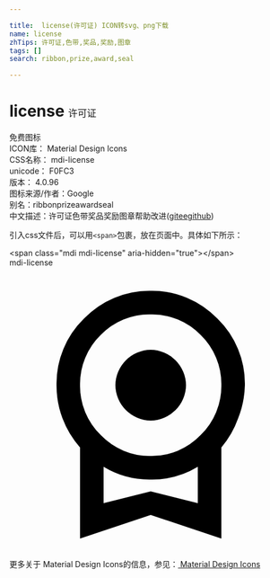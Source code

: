 ```yaml
---

title:  license(许可证) ICON转svg、png下载
name: license
zhTips: 许可证,色带,奖品,奖励,图章
tags: []
search: ribbon,prize,award,seal

---
```


# license  <small style="font-size: 60%;font-weight: 100">许可证</small>


<div class="detail-page">
<p>
<span><span class="badge-success badge">免费图标</span> </span>
<br/>
<span>
ICON库：
<span class="badge-secondary badge">Material Design Icons</span> 
</span>
<br/>
<span>
CSS名称：
<span class="badge-secondary badge">mdi-license</span> 
</span>
<br/>
<span>
unicode：
<span class="badge-secondary badge">F0FC3</span> 
<copy-btn content='F0FC3' btn-title=""></copy-btn>
<copy-btn :content='String.fromCodePoint(parseInt("F0FC3", 16))' btn-title="复制U"></copy-btn>
</span>
<br/>
<span>
版本：
<span class="badge-secondary badge">4.0.96</span> 
</span>
<br/>
<span>图标来源/作者：<span class="badge-light badge">Google</span></span> 
<br/>
<span>别名：<span class="badge-light badge">ribbon</span><span class="badge-light badge">prize</span><span class="badge-light badge">award</span><span class="badge-light badge">seal</span></span><br/><span class="zh-detail">中文描述：<span class="badge-primary badge">许可证</span><span class="badge-primary badge">色带</span><span class="badge-primary badge">奖品</span><span class="badge-primary badge">奖励</span><span class="badge-primary badge">图章</span><span class="help-link"><span>帮助改进</span>(<a href="https://gitee.com/liuwave/icon-helper/edit/master/json/material/license.json" target="_blank" rel="noopener noreferrer">gitee</a><a href="https://github.com/liuwave/icon-helper/edit/master/json/material/license.json" target="_blank" rel="noopener noreferrer">github</a></span>)</span><br/>
</p>
</div>
<div class="alert alert-dark">
  <i class="mdi mdi-license mdi-48px"></i>
  <i class="mdi mdi-license mdi-36px"></i>
  <i class="mdi mdi-license mdi-24px"></i>
  <i class="mdi mdi-license mdi-18px"></i>
</div>
<div>
  <p>引入css文件后，可以用<code>&lt;span&gt;</code>包裹，放在页面中。具体如下所示：    
  </p>
  <div class="alert alert-primary" style="font-size: 14px">
    &lt;span class="mdi mdi-license" aria-hidden="true"&gt;&lt;/span&gt;
    <copy-btn content='<span class="mdi mdi-license" aria-hidden="true"></span>'></copy-btn>
  </div>
  <div class="alert alert-secondary">
    <i class="mdi mdi-license"
    style="font-size: 24px"
    aria-hidden="true"></i> mdi-license
    <copy-btn content="mdi-license" btn-title="复制图标名称"></copy-btn>
  </div>
</div>
<div id="svg" class="svg-wrap">
<svg xmlns="http://www.w3.org/2000/svg" viewBox="0 0 24 24"><path d="M9 10A3.04 3.04 0 0 1 12 7A3.04 3.04 0 0 1 15 10A3.04 3.04 0 0 1 12 13A3.04 3.04 0 0 1 9 10M12 19L16 20V16.92A7.54 7.54 0 0 1 12 18A7.54 7.54 0 0 1 8 16.92V20M12 4A5.78 5.78 0 0 0 7.76 5.74A5.78 5.78 0 0 0 6 10A5.78 5.78 0 0 0 7.76 14.23A5.78 5.78 0 0 0 12 16A5.78 5.78 0 0 0 16.24 14.23A5.78 5.78 0 0 0 18 10A5.78 5.78 0 0 0 16.24 5.74A5.78 5.78 0 0 0 12 4M20 10A8.04 8.04 0 0 1 19.43 12.8A7.84 7.84 0 0 1 18 15.28V23L12 21L6 23V15.28A7.9 7.9 0 0 1 4 10A7.68 7.68 0 0 1 6.33 4.36A7.73 7.73 0 0 1 12 2A7.73 7.73 0 0 1 17.67 4.36A7.68 7.68 0 0 1 20 10Z" /></svg>
</div>
<detail full-name='mdi-license'></detail>
    
<div><p>更多关于 Material Design Icons的信息，参见：<a target="_blank" href="https://iconhelper.cn/material.html"> Material Design Icons</a>
</p></div>
